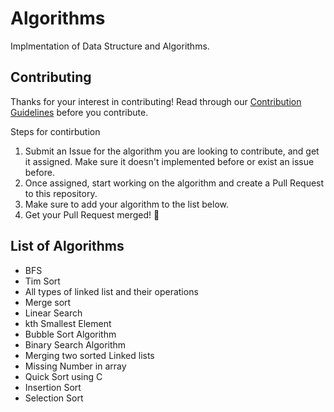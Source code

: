 # Algorithms

Implmentation of Data Structure and Algorithms.

## Contributing

Thanks for your interest in contributing! Read through our [Contribution Guidelines](CONTRIBUTING.md) before you contribute.

Steps for contirbution
1. Submit an Issue for the algorithm you are looking to contribute, and get it assigned. Make sure it doesn't implemented before or exist an issue before.
2. Once assigned, start working on the algorithm and create a Pull Request to this repository.
3. Make sure to add your algorithm to the list below.
4. Get your Pull Request merged! 🎉

## List of Algorithms

- BFS
- Tim Sort
- All types of linked list and their operations
- Merge sort
- Linear Search
- kth Smallest Element
- Bubble Sort Algorithm
- Binary Search Algorithm
- Merging two sorted Linked lists
- Missing Number in array
- Quick Sort using C
- Insertion Sort
- Selection Sort 

